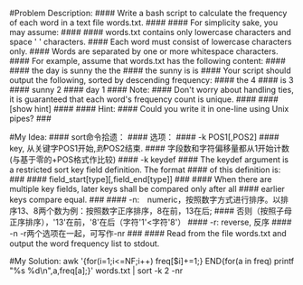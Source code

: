 #Problem Description:
		#### Write a bash script to calculate the frequency of each word in a text file words.txt.
		#### 
		#### For simplicity sake, you may assume:
		#### 
		#### words.txt contains only lowercase characters and space ' ' characters.
		#### Each word must consist of lowercase characters only.
		#### Words are separated by one or more whitespace characters.
		#### For example, assume that words.txt has the following content:
		#### 
		#### the day is sunny the the
		#### the sunny is is
		#### Your script should output the following, sorted by descending frequency:
		#### the 4
		#### is 3
		#### sunny 2
		#### day 1
		#### Note:
		#### Don't worry about handling ties, it is guaranteed that each word's frequency count is unique.
		#### 
		#### [show hint]
		#### 
		#### Hint:
		#### Could you write it in one-line using Unix pipes?
		###

#My Idea: 
		#### sort命令拾遗：
		#### 选项：
		#### -k POS1[,POS2]
		####              key, 从关键字POS1开始,*到*POS2结束.
		####              字段数和字符偏移量都从1开始计数(与基于零的+POS格式作比较)
		####       -k  keydef
		####              The keydef argument is a restricted sort key field definition.  The format
		####              of this definition is:
		###
		####              field_start[type][,field_end[type]]
		###
		####       When  there  are multiple key fields, later keys shall be compared only after all
		####       earlier keys compare equal.
		###
		#### -n:　numeric，按照数字方式进行排序。以排序13、8两个数为例：按照数字正序排序，8在前，13在后;
		####       否则（按照子母正序排序），'13'在前，'8'在后（字符'1'<字符'8'）
		#### -r: reverse, 反序
		#### -n -r两个选项在一起，可写作-nr
		###
		#### Read from the file words.txt and output the word frequency list to stdout.

#My Solution:
awk '{for(i=1;i<=NF;i++) freq[$i]+=1;} END{for(a in freq) printf "%s %d\n",a,freq[a];}' words.txt | sort -k 2 -nr
